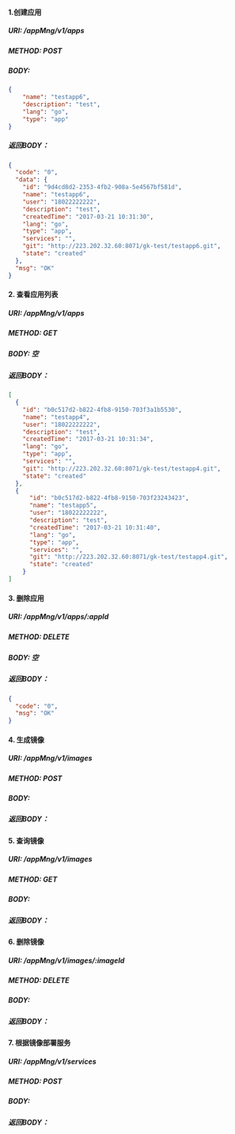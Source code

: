 #### 1.创建应用
##### URI: /appMng/v1/apps  
##### METHOD: POST
##### BODY:   
 
``` json
{
	"name": "testapp6",
	"description": "test",
	"lang": "go",
	"type": "app"
}
```

##### 返回BODY：  
``` json
{
  "code": "0",
  "data": {
    "id": "9d4cd8d2-2353-4fb2-908a-5e4567bf581d",
    "name": "testapp6",
    "user": "18022222222",
    "description": "test",
    "createdTime": "2017-03-21 10:31:30",
    "lang": "go",
    "type": "app",
    "services": "",
    "git": "http://223.202.32.60:8071/gk-test/testapp6.git",
    "state": "created"
  },
  "msg": "OK"
}
```

#### 2. 查看应用列表
##### URI: /appMng/v1/apps  
##### METHOD: GET
##### BODY:  空  

##### 返回BODY：  
``` json
[
  {
    "id": "b0c517d2-b822-4fb8-9150-703f3a1b5530",
    "name": "testapp4",
    "user": "18022222222",
    "description": "test",
    "createdTime": "2017-03-21 10:31:34",
    "lang": "go",
    "type": "app",
    "services": "",
    "git": "http://223.202.32.60:8071/gk-test/testapp4.git",
    "state": "created"
  },
  {
      "id": "b0c517d2-b822-4fb8-9150-703f23243423",
      "name": "testapp5",
      "user": "18022222222",
      "description": "test",
      "createdTime": "2017-03-21 10:31:40",
      "lang": "go",
      "type": "app",
      "services": "",
      "git": "http://223.202.32.60:8071/gk-test/testapp4.git",
      "state": "created"
    }
]
```

#### 3. 删除应用
##### URI: /appMng/v1/apps/:appId  
##### METHOD: DELETE
##### BODY:  空  

##### 返回BODY：  
``` json
{
  "code": "0",
  "msg": "OK"
}
```

#### 4. 生成镜像
##### URI: /appMng/v1/images  
##### METHOD: POST
##### BODY:    

##### 返回BODY：  


#### 5. 查询镜像
##### URI: /appMng/v1/images  
##### METHOD: GET
##### BODY:    

##### 返回BODY：

#### 6. 删除镜像
##### URI: /appMng/v1/images/:imageId  
##### METHOD: DELETE
##### BODY:    

##### 返回BODY：

#### 7. 根据镜像部署服务
##### URI: /appMng/v1/services  
##### METHOD: POST
##### BODY:    

##### 返回BODY：
